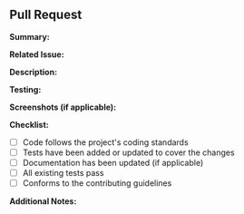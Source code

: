 ## Pull Request

**Summary:**
<!-- Provide a brief summary of the changes in this pull request -->

**Related Issue:**
<!-- If applicable, reference the GitHub issue that this pull request resolves -->

**Description:**
<!-- Elaborate on the changes made in this pull request. What motivated these changes? -->

**Testing:**
<!-- Describe the steps you've taken to test the changes. Include relevant information for other contributors to verify the modifications -->

**Screenshots (if applicable):**
<!-- Include any relevant screenshots or GIFs that demonstrate the changes -->

**Checklist:**
<!-- Make sure all of these items are completed before submitting the pull request -->

- [ ] Code follows the project's coding standards
- [ ] Tests have been added or updated to cover the changes
- [ ] Documentation has been updated (if applicable)
- [ ] All existing tests pass
- [ ] Conforms to the contributing guidelines

**Additional Notes:**
<!-- Any additional information or notes for the reviewers -->